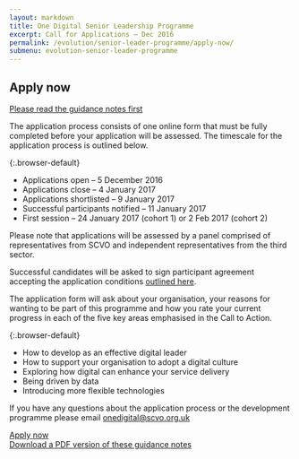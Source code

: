 ```yaml
---
layout: markdown
title: One Digital Senior Leadership Programme
excerpt: Call for Applications – Dec 2016
permalink: /evolution/senior-leader-programme/apply-now/
submenu: evolution-senior-leader-programme
---
```


## Apply now

<a href="evolution/senior-leader-programme" class="btn white-text">Please read the guidance notes first</a>

The application process consists of one online form that must be fully completed before your application will be assessed. The timescale for the application process is outlined below. 

{:.browser-default}
* Applications open – 5 December 2016
* Applications close – 4 January 2017
* Applications shortlisted – 9 January 2017
* Successful participants notified – 11 January 2017
* First session – 24 January 2017 (cohort 1) or 2 Feb 2017 (cohort 2)

Please note that applications will be assessed by a panel comprised of representatives from SCVO and independent representatives from the third sector. 

Successful candidates will be asked to sign  participant agreement accepting the application conditions [outlined here](evolution/senior-leader-programme/application-criteria). 

The application form will ask about your organisation, your reasons for wanting to be part of this programme and how you rate your current progress in each of the five key areas emphasised in the Call to Action. 

{:.browser-default}
* How to develop as an effective digital leader
* How to support your organisation to adopt a digital culture
* Exploring how digital can enhance your service delivery
* Being driven by data
* Introducing more flexible technologies

If you have any questions about the application process or the development programme please email [onedigital@scvo.org.uk](mailto:onedigital@scvo.org.uk) 

<div class="section headingless">
    <a href="http://forms.scvo.org.uk/s3/Digital-Leaders" class="btn white-text right">
        <i class="fa fa-pull-right fa-pencil"></i>
        Apply now
    </a>
</div>

<div class="section headingless">
    <a href="files/Senior-leader-programme.pdf" class="btn white-text right">
       Download a PDF version of these guidance notes
    </a>
</div>
